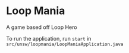 # Loop Mania

A game based off Loop Hero

To run the application, run `start` in `src/unsw/loopmania/LoopManiaApplication.java`
